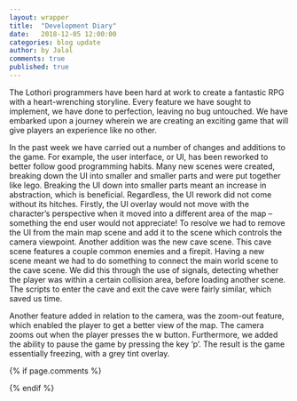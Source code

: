 ```yaml
---
layout: wrapper
title:  "Development Diary"
date:   2018-12-05 12:00:00
categories: blog update
author: by Jalal
comments: true
published: true
---
```



The Lothori programmers have been hard at work to create a fantastic RPG with a heart-wrenching storyline. Every feature we have sought to implement, we have done to perfection, leaving no bug untouched. We have embarked upon a journey wherein we are creating an exciting game that will give players an experience like no other.

In the past week we have carried out a number of changes and additions to the game. For example, the user interface, or UI, has been reworked to better follow good programming habits. Many new scenes were created, breaking down the UI into smaller and smaller parts and were put together like lego. Breaking the UI down into smaller parts meant an increase in abstraction, which is beneficial. Regardless, the UI rework did not come without its hitches. Firstly, the UI overlay would not move with the character’s perspective when it moved into a different area of the map – something the end user would not appreciate! To resolve we had to remove the UI from the main map scene and add it to the scene which controls the camera viewpoint. 
Another addition was the new cave scene. This cave scene features a couple common enemies and a firepit. Having a new scene meant we had to do something to connect the main world scene to the cave scene. We did this through the use of signals, detecting whether the player was within a certain collision area, before loading another scene. The scripts to enter the cave and exit the cave were fairly similar, which saved us time.

Another feature added in relation to the camera, was the zoom-out feature, which enabled the player to get a better view of the map. The camera zooms out when the player presses the w button.
Furthermore, we added the ability to pause the game by pressing the key ‘p’. The result is the game essentially freezing, with a grey tint overlay.







{% if page.comments %} 
<div id="disqus_thread"></div>
<script>
(function() { // DON'T EDIT BELOW THIS LINE
var d = document, s = d.createElement('script');
s.src = 'https://lothori16.disqus.com/embed.js';
s.setAttribute('data-timestamp', +new Date());
(d.head || d.body).appendChild(s);
})();
</script>
{% endif %}
